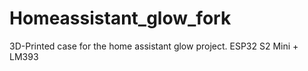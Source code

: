 # Homeassistant_glow_fork
3D-Printed case for the home assistant glow project. ESP32 S2 Mini + LM393
